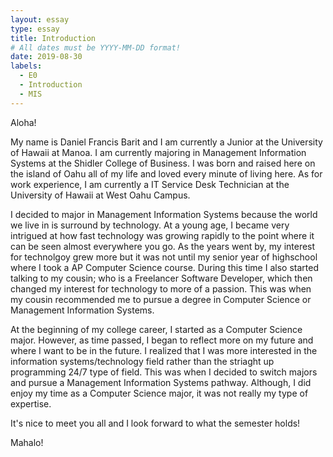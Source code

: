 ```yaml
---
layout: essay
type: essay
title: Introduction
# All dates must be YYYY-MM-DD format!
date: 2019-08-30
labels:
  - E0
  - Introduction
  - MIS
---
```


Aloha!

My name is Daniel Francis Barit and I am currently a Junior at the University of Hawaii at Manoa. I am currently majoring in Management Information Systems at the Shidler College of Business. I was born and raised here on the island of Oahu all of my life and loved every minute of living here. As for work experience, I am currently a IT Service Desk Technician at the University of Hawaii at West Oahu Campus. 

I decided to major in Management Information Systems because the world we live in is surround by technology. At a young age, I became very intrigued at how fast technology was growing rapidly to the point where it can be seen almost everywhere you go. As the years went by, my interest for technolgoy grew more but it was not until my senior year of highschool where I took a AP Computer Science course. During this time I also started talking to my cousin; who is a Freelancer Software Developer, which then changed my interest for technology to more of a passion. This was when my cousin recommended me to pursue a degree in Computer Science or Management Information Systems. 

At the beginning of my college career, I started as a Computer Science major. However, as time passed, I began to reflect more on my future and where I want to be in the future. I realized that I was more interested in the information systems/technology field rather than the striaght up programming 24/7 type of field. This was when I decided to switch majors and pursue a Management Information Systems pathway. Although, I did enjoy my time as a Computer Science major, it was not really my type of expertise. 

It's nice to meet you all and I look forward to what the semester holds!

Mahalo!
